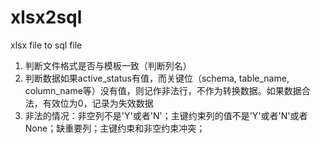 # xlsx2sql
xlsx file to sql file



1. 判断文件格式是否与模板一致（判断列名）
2. 判断数据如果active_status有值，而关键位（schema, table_name, column_name等）没有值，则记作非法行，不作为转换数据。如果数据合法，有效位为0，记录为失效数据
3. 非法的情况：非空列不是'Y'或者'N'；主键约束列的值不是'Y'或者'N'或者None；缺重要列；主键约束和非空约束冲突；